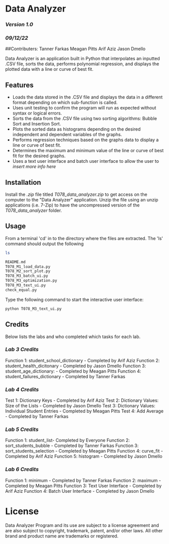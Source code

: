 
# Data Analyzer 
### _Version 1.0_ 
### _09/12/22_ 

##Contributers:
Tanner Farkas
Meagan Pitts
Arif Aziz
Jason Dmello

Data Analyzer is an application built in Python that interpolates an inputted .CSV file, sorts the data, performs polynomial regression, and displays the plotted data with a line or curve of best fit. 
## Features

- Loads the data stored in the .CSV file and displays the data in a different format depending on which sub-function is called.
- Uses unit testing to confirm the program will run as expected without syntax or logical errors.
- Sorts the data from the .CSV file using two sorting algorithms: Bubble Sort and Insertion Sort.
- Plots the sorted data as histograms depending on the desired independent and dependent variables of the graphs.
- Performs regression techniques based on the graphs data to display a line or curve of best fit. 
- Determines the maximum and minimum value of the line or curve of best fit for the desired graphs.
- Uses a text user interface and batch user interface to allow the user to *insert more info here*

## Installation
Install the _.zip_ file titled _T078_data_analyzer.zip_ to get access on the computer to the  "Data Analyzer" application. Unzip the file using an unzip applications (i.e. 7-Zip) to have the uncompressed version of the _T078_data_analyzer_ folder. 


## Usage
From a terminal 'cd' in to the directory where the files are extracted. The 'ls' command should output the following

```bash
ls
```
```bash
README.md 
T078_M1_load_data.py
T078_M2_sort_plot.py
T078_M3_batch_ui.py
T078_M3_optimization.py
T078_M3_text_ui.py
check_equal.py
```
Type the following command to start the interactive user interface:
```bash
python T078_M3_text_ui.py
```
## Credits

Below lists the labs and who completed which tasks for each lab.

### _Lab 3 Credits_
Function 1: student_school_dictionary - Completed by Arif Aziz
Function 2: student_health_dicitonary - Completed by Jason Dmello
Function 3: student_age_dictionary: - Completed by Meagan Pitts
Function 4: student_failures_dictionary - Completed by Tanner Farkas

### _Lab 4 Credits_
Test 1: Dictionary Keys - Completed by Arif Aziz
Test 2: Dictionary Values: Size of the Lists - Completed by Jason Dmello
Test 3: Dictionary Values: Individual Student Entries - Completed by Meagan Pitts
Test 4: Add Average - Completed by Tanner Farkas

### _Lab 5 Credits_

Function 1: student_list- Completed by Everyone
Function 2: sort_students_bubble - Completed by Tanner Farkas
Function 3: sort_students_selection - Completed by Meagan Pitts
Function 4: curve_fit - Completed by Arif Aziz
Function 5: histogram - Completed by Jason Dmello

### _Lab 6 Credits_

Function 1: minimum - Completed by Tanner Farkas
Function 2: maximum - Completed by Meagan Pitts
Function 3: Text User Interface - Completed by Arif Aziz
Function 4: Batch User Interface - Completed by Jason Dmello

# License 
Data Analyzer Program and its use are subject to a license agreement and are also subject to copyright, trademark, patent, and/or other laws. All other brand and product name are trademarks or registered.
